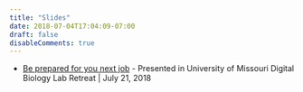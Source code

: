 ```yaml
---
title: "Slides"
date: 2018-07-04T17:04:09-07:00
draft: false
disableComments: true
---
```


- [Be prepared for you next job](be-prepared-for-your-next-job/) - Presented in University of Missouri Digital Biology Lab Retreat | July 21, 2018